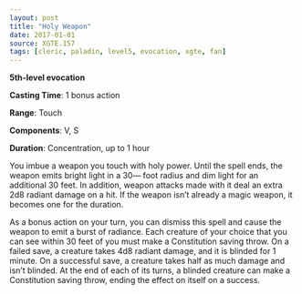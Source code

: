 ```yaml
---
layout: post
title: "Holy Weapon"
date: 2017-01-01
source: XGTE.157
tags: [cleric, paladin, level5, evocation, xgte, fan]
---
```


**5th-level evocation**

**Casting Time**: 1 bonus action

**Range**: Touch

**Components**: V, S

**Duration**: Concentration, up to 1 hour

You imbue a weapon you touch with holy power. Until the spell ends, the weapon emits bright light in a 30— foot radius and dim light for an additional 30 feet. In addition, weapon attacks made with it deal an extra 2d8 radiant damage on a hit. If the weapon isn’t already a magic weapon, it becomes one for the duration.

As a bonus action on your turn, you can dismiss this spell and cause the weapon to emit a burst of radiance. Each creature of your choice that you can see within 30 feet of you must make a Constitution saving throw. On a failed save, a creature takes 4d8 radiant damage, and it is blinded for 1 minute. On a successful save, a creature takes half as much damage and isn’t blinded. At the end of each of its turns, a blinded creature can make a Constitution saving throw, ending the effect on itself on a success.
